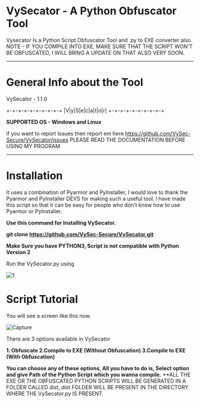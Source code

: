 # VySecator - A Python Obfuscator Tool
Vysecator Is a Python Script Obfuscator Tool and .py to EXE converter also.
NOTE - IF YOU COMPILE INTO EXE, MAKE SURE THAT THE SCRIPT WON'T BE OBFUSCATED, I WILL BRING A UPDATE ON THAT ALSO VERY SOON.

___________________________________________________________________________
# General Info about the Tool
VySecator - 1.1.0

+-+-+-+-+-+-+-+-+-+
|V|y|S|e|c|a|t|o|r|
+-+-+-+-+-+-+-+-+-+



**SUPPORTED OS - Windows and Linux**

if you want to report Issues then report em here https://github.com/VySec-Secure/VySecator/issues
PLEASE READ THE DOCUMENTATION BEFORE USING MY PROGRAM

___________________________________________________________________________
# Installation

It uses a combination of Pyarmor and PyInstaller, I would love to thank the Pyarmor and PyInstaller DEVS for making such a useful tool. 
I have made this script so that it can be easy for people who don't know how to use Pyarmor or PyInstaller.

**Use this command for Installing VySecator.**

**git clone https://github.com/VySec-Secure/VySecator.git**

**Make Sure you have PYTHON3, Script is not compatible with Python Version 2**

Run the VySecator.py using 


![1](https://user-images.githubusercontent.com/67494275/85947264-3890b880-b967-11ea-9902-581bd2fb8ce2.JPG)

# Script Tutorial
You will see a screen like this now.


![Capture](https://user-images.githubusercontent.com/67494275/85971587-2c4e3f00-b9eb-11ea-99fc-7d4b6c8a4ad1.JPG)


There are 3 options available in VySecator

**1. Obfuscate
2.Compile to EXE (Without Obfuscation)
3.Compile to EXE (With Obfuscation)**


**You can choose any of these options, All you have to do is, Select option and give Path of the Python Script which you wanna compile.**
**ALL THE EXE OR THE OBFUSCATED PYTHON SCRIPTS WILL BE GENERATED IN A FOLDER CALLED dist, dist FOLDER WILL BE PRESENT IN THE DIRECTORY WHERE THE VySecator.py IS PRESENT.
